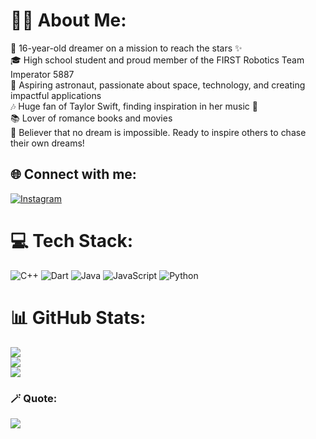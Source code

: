 # 👩‍🚀 About Me:
🌌 16-year-old dreamer on a mission to reach the stars ✨
<br>🎓 High school student and proud member of the FIRST Robotics Team Imperator 5887<br>
🚀 Aspiring astronaut, passionate about space, technology, and creating impactful applications
<br>🎶 Huge fan of Taylor Swift, finding inspiration in her music 🎤
<br>📚 Lover of romance books and movies 
<br>🌠 Believer that no dream is impossible. Ready to inspire others to chase their own dreams!


## 🌐 Connect with me:
[![Instagram](https://img.shields.io/badge/Instagram-%23E4405F.svg?logo=Instagram&logoColor=white)](https://instagram.com/priss_marquez) 

# 💻 Tech Stack:
![C++](https://img.shields.io/badge/c++-%2300599C.svg?style=for-the-badge&logo=c%2B%2B&logoColor=white) ![Dart](https://img.shields.io/badge/dart-%230175C2.svg?style=for-the-badge&logo=dart&logoColor=white) ![Java](https://img.shields.io/badge/java-%23ED8B00.svg?style=for-the-badge&logo=openjdk&logoColor=white) ![JavaScript](https://img.shields.io/badge/javascript-%23323330.svg?style=for-the-badge&logo=javascript&logoColor=%23F7DF1E) ![Python](https://img.shields.io/badge/python-3670A0?style=for-the-badge&logo=python&logoColor=ffdd54)
# 📊 GitHub Stats:
![](https://github-readme-stats.vercel.app/api?username=prissmarquez&theme=dark&hide_border=false&include_all_commits=false&count_private=false)<br/>
![](https://github-readme-streak-stats.herokuapp.com/?user=prissmarquez&theme=dark&hide_border=false)<br/>
![](https://github-readme-stats.vercel.app/api/top-langs/?username=prissmarquez&theme=dark&hide_border=false&include_all_commits=false&count_private=false&layout=compact)

### 🪄 Quote:

![](https://quotes-github-readme.vercel.app/api?type=vetical&theme=dark)
